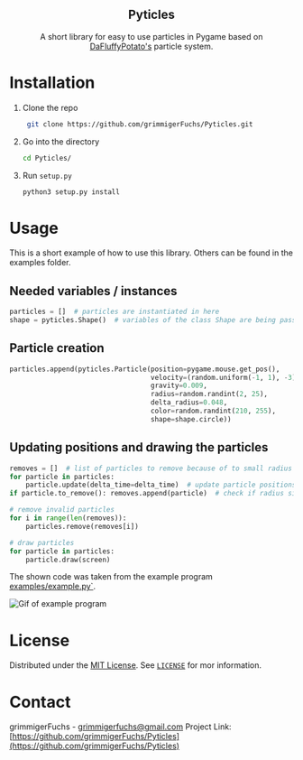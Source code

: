 <p align="center">
   <h2 align="center">Pyticles</h2>
   <p align="center">
      A short library for easy to use particles in Pygame based on <a href="" target="blank">DaFluffyPotato's</a> particle system.
   </p>
</p>

# Installation

1. Clone the repo
   ```bash
    git clone https://github.com/grimmigerFuchs/Pyticles.git
   ```
2. Go into the directory
   ```bash
   cd Pyticles/
   ```
3. Run `setup.py`
   ```bash
   python3 setup.py install
   ```

# Usage

This is a short example of how to use this library. Others can be found in the examples folder.

## Needed variables / instances

```python
particles = []  # particles are instantiated in here
shape = pyticles.Shape()  # variables of the class Shape are being passed into the "shape" argument of Particle
```

## Particle creation

```python
particles.append(pyticles.Particle(position=pygame.mouse.get_pos(),       # get mouse pos
                                   velocity=(random.uniform(-1, 1), -3),  # x and y velocity
                                   gravity=0.009,                         # gravity (pulls particles down)
                                   radius=random.randint(2, 25),          # size of particles
                                   delta_radius=0.048,                    # decreases radius every frame
                                   color=random.randint(210, 255),        # rgb or greyscale color
                                   shape=shape.circle))                   # shapes: circle or rect
```

## Updating positions and drawing the particles

```python
removes = []  # list of particles to remove because of to small radius
for particle in particles:
    particle.update(delta_time=delta_time)  # update particle positions and radii; delta time is optional
if particle.to_remove(): removes.append(particle)  # check if radius size is valid -> remove particle if not

# remove invalid particles
for i in range(len(removes)):
    particles.remove(removes[i])

# draw particles
for particle in particles:
    particle.draw(screen)
```

The shown code was taken from the example program [examples/example.py`](examples/example.py).

![Gif of example program](https://media.giphy.com/media/uz3Ypx10Ib9C8amkfc/giphy.gif)

# License

Distributed under the [MIT License](https://choosealicense.com/licenses/mit/). See [`LICENSE`](LICENSE) for mor information.

# Contact

grimmigerFuchs - [grimmigerfuchs@gmail.com](mailto:grimmigerFuchs)
Project Link: [https://github.com/grimmigerFuchs/Pyticles](https://github.com/grimmigerFuchs/Pyticles)